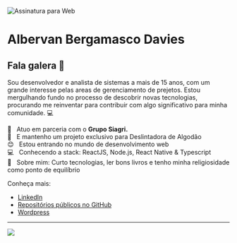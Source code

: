 ![Assinatura para Web](https://user-images.githubusercontent.com/54541416/79355640-edd8d600-7f0b-11ea-8ac0-74640a591e3c.png)

# Albervan Bergamasco Davies

## Fala galera 👋
Sou desenvolvedor e analista de sistemas a mais de 15 anos, com um grande interesse pelas areas de gerenciamento de prejetos.
Estou mergulhando fundo no processo de descobrir novas tecnologias, procurando me reinventar para contribuir com algo significativo para minha comunidade. :computer:

 :rocket:  &nbsp; Atuo em parceria com o **Grupo Siagri.**
 <br/> :purple_heart: &nbsp; E mantenho um projeto exclusivo para Deslintadora de Algodão
 <br/> :blush: &nbsp; Estou entrando no mundo de desenvolvimento web
 <br/> :computer: &nbsp; Conhecendo a stack: ReactJS, Node.js, React Native & Typescript
 <br/> 💬  &nbsp; Sobre mim: Curto tecnologias, ler bons livros e tenho minha religiosidade como ponto de equilíbrio
<!--
<br/> :email: &nbsp; Entre em contato comigo: [![Linkedin Badge](https://img.shields.io/badge/-ThiagoMarinho-blue?style=flat-square&logo=Linkedin&logoColor=white&link=https://www.linkedin.com/in/tgmarinho/)](https://www.linkedin.com/in/tgmarinho/) 
| 
[![Gmail Badge](https://img.shields.io/badge/-tgmarinho@gmail.com-c14438?style=flat-square&logo=Gmail&logoColor=white&link=mailto:tgmarinho@gmail.com)](mailto:tgmarinho@gmail.com)
-->
Conheça mais:
* [LinkedIn](https://www.linkedin.com/in/albervan-bergamasco-davies-15aa9999/)
* [Repositórios públicos no GitHub](https://github.com/Albervan)
* [Wordpress](https://albervan.wordpress.com/)
---

<img width="auto" src="https://github.com/tgmarinho/tgmarinho/blob/master/banner.png">

<!--
**Albervan/Albervan** is a ✨ _special_ ✨ repository because its `README.md` (this file) appears on your GitHub profile.

Here are some ideas to get you started:

- 🔭 I’m currently working on ...
- 🌱 I’m currently learning ...
- 👯 I’m looking to collaborate on ...
- 🤔 I’m looking for help with ...
- 💬 Ask me about ...
- 📫 How to reach me: ...
- 😄 Pronouns: ...
- ⚡ Fun fact: ...
-->
